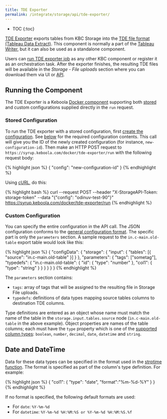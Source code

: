 ```yaml
---
title: TDE Exporter
permalink: /integrate/storage/api/tde-exporter/
---
```


* TOC
{:toc}

[TDE Exporter](https://github.com/keboola/tde-exporter) exports tables from KBC Storage into the
[TDE file format (Tableau Data Extract)](http://www.tableau.com/about/blog/2014/7/understanding-tableau-data-extracts-part1).
This component is normally a part of the [Tableau Writer](https://help.keboola.com/overview/tutorial/write/),
but it can also be used as a standalone component.

Users can [run TDE exporter job](/overview/jobs/) as any other KBC component or register it
as an orchestration task. After the exporter finishes, the resulting TDE files will be available in the
*Storage* - *File uploads* section where you can download them via UI or [API](/integrate/storage/api/import-export/).

##  Running the Component
The TDE Exporter is a Keboola [Docker component](/extend/docker/) supporting both
[stored](/integrate/storage/api/configurations/) and
custom configurations supplied directly in the `run` request.

### Stored Configuration
To run the TDE exporter with a stored configuration, first 
[create the configuration](http://docs.keboola.apiary.io/#reference/component-configurations/component-configs/create-config).
See [below](#custom-configuration) for the required configuration contents.
This call will give you the ID of the newly created configuration (for instance, `new-configuration-id`).
Then make an HTTP POST request to `https://syrup.keboola.com/docker/tde-exporter/run` with the following request body:

{% highlight json %}
{
    "config": "new-configuration-id"
}
{% endhighlight %}

Using [cURL](/overview/api/#curl), do this:

{% highlight bash %}
curl --request POST --header "X-StorageAPI-Token: storage-token" --data "{\"config\": \"odinuv-test-90\"}" https://syrup.keboola.com/docker/tde-exporter/run
{% endhighlight %}

### Custom Configuration
You can specify the entire configuration in the API call. The JSON configuration conforms
to the [general configuration format](/extend/common-interface/config-file/). The specific part
is only the `parameters` section. A sample request to the `in.c-main.old-table` export table would look like this:

{% highlight json %}
{
	"configData": {
		"storage": {
			"input": {
				"tables": [{
					"source": "in.c-main.old-table"
				}]
			}
		},
		"parameters": {
			"tags": ["sometag"],
			"typedefs": {
				"in.c-main.old-table": {
					"id": {
						"type": "number"
					},
					"col1": {
						"type": "string"
					}
				}
			}
		}
	}
}
{% endhighlight %}

The `parameters` section contains:

- `tags`: array of tags that will be assigned to the resulting file in Storage File uploads.
- `typedefs`: definitions of data types mapping source tables columns to destination TDE columns.

Type definitions are entered as an object whose name must match the name of the table in the
`storage.input.tables.source` node (`in.c-main.old-table` in the above example). Object properties
are names of the table columns; each must have the `type` property which is one of the
[supported column types](https://onlinehelp.tableau.com/current/pro/online/mac/en-us/datafields_typesandroles_datatypes.html):
`boolean`, `number`, `decimal`, `date`, `datetime` and `string`.

## Date and DateTime
Data for these data types can be specified in the format used
in the [strptime function](http://pubs.opengroup.org/onlinepubs/009695399/functions/strptime.html). The format is specified as part of the column's type definition. For example:

{% highlight json %}
{
    "col1": {
        "type": "date",
        "format":"%m-%d-%Y"
    }
}
{% endhighlight %}

If no format is specified, the following default formats are used:

- For `date`: `%Y-%m-%d`
- For `datetime`: `%Y-%m-%d %H:%M:%S or %Y-%m-%d %H:%M:%S.%f`
